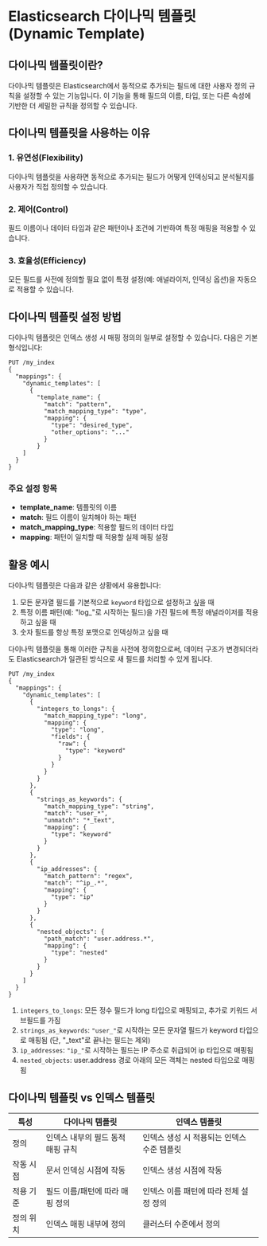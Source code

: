 # Elasticsearch 다이나믹 템플릿(Dynamic Template)

## 다이나믹 템플릿이란?

다이나믹 템플릿은 Elasticsearch에서 동적으로 추가되는 필드에 대한 사용자 정의 규칙을 설정할 수 있는 기능입니다. 이 기능을 통해 필드의 이름, 타입, 또는 다른 속성에 기반한 더 세밀한 규칙을 정의할 수 있습니다.

## 다이나믹 템플릿을 사용하는 이유

### 1. 유연성(Flexibility)
다이나믹 템플릿을 사용하면 동적으로 추가되는 필드가 어떻게 인덱싱되고 분석될지를 사용자가 직접 정의할 수 있습니다.

### 2. 제어(Control)
필드 이름이나 데이터 타입과 같은 패턴이나 조건에 기반하여 특정 매핑을 적용할 수 있습니다.

### 3. 효율성(Efficiency)
모든 필드를 사전에 정의할 필요 없이 특정 설정(예: 애널라이저, 인덱싱 옵션)을 자동으로 적용할 수 있습니다.

## 다이나믹 템플릿 설정 방법

다이나믹 템플릿은 인덱스 생성 시 매핑 정의의 일부로 설정할 수 있습니다. 다음은 기본 형식입니다:

```
PUT /my_index
{
  "mappings": {
    "dynamic_templates": [
      {
        "template_name": {
          "match": "pattern",
          "match_mapping_type": "type",
          "mapping": {
            "type": "desired_type",
            "other_options": "..."
          }
        }
    ]
  }
}
```

### 주요 설정 항목

- **template_name**: 템플릿의 이름
- **match**: 필드 이름이 일치해야 하는 패턴
- **match_mapping_type**: 적용할 필드의 데이터 타입
- **mapping**: 패턴이 일치할 때 적용할 실제 매핑 설정

## 활용 예시

다이나믹 템플릿은 다음과 같은 상황에서 유용합니다:

1. 모든 문자열 필드를 기본적으로 `keyword` 타입으로 설정하고 싶을 때
2. 특정 이름 패턴(예: "log_"로 시작하는 필드)을 가진 필드에 특정 애널라이저를 적용하고 싶을 때
3. 숫자 필드를 항상 특정 포맷으로 인덱싱하고 싶을 때

다이나믹 템플릿을 통해 이러한 규칙을 사전에 정의함으로써, 데이터 구조가 변경되더라도 Elasticsearch가 일관된 방식으로 새 필드를 처리할 수 있게 됩니다.

```
PUT /my_index
{
  "mappings": {
    "dynamic_templates": [
      {
        "integers_to_longs": {
          "match_mapping_type": "long",
          "mapping": {
            "type": "long",
            "fields": {
              "raw": {
                "type": "keyword"
              }
            }
          }
        }
      },
      {
        "strings_as_keywords": {
          "match_mapping_type": "string",
          "match": "user_*",
          "unmatch": "*_text",
          "mapping": {
            "type": "keyword"
          }
        }
      },
      {
        "ip_addresses": {
          "match_pattern": "regex",
          "match": "^ip_.*",
          "mapping": {
            "type": "ip"
          }
        }
      },
      {
        "nested_objects": {
          "path_match": "user.address.*",
          "mapping": {
            "type": "nested"
          }
        }
      }
    ]
  }
}
````

1. `integers_to_longs`: 모든 정수 필드가 long 타입으로 매핑되고, 추가로 키워드 서브필드를 가짐 
2. `strings_as_keywords`: `"user_"`로 시작하는 모든 문자열 필드가 keyword 타입으로 매핑됨 (단, "_text"로 끝나는 필드는 제외)
3. `ip_addresses`: `"ip_"`로 시작하는 필드는 IP 주소로 취급되어 ip 타입으로 매핑됨 
4. `nested_objects`: user.address 경로 아래의 모든 객체는 nested 타입으로 매핑됨

## 다이나믹 템플릿 vs 인덱스 템플릿

| 특성 | 다이나믹 템플릿 | 인덱스 템플릿 |
|------|----------------|--------------|
| 정의 | 인덱스 내부의 필드 동적 매핑 규칙 | 인덱스 생성 시 적용되는 인덱스 수준 템플릿 |
| 작동 시점 | 문서 인덱싱 시점에 작동 | 인덱스 생성 시점에 작동 |
| 적용 기준 | 필드 이름/패턴에 따라 매핑 정의 | 인덱스 이름 패턴에 따라 전체 설정 정의 |
| 정의 위치 | 인덱스 매핑 내부에 정의 | 클러스터 수준에서 정의 |
